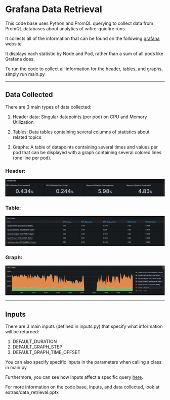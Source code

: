 # Grafana Data Retrieval

This code base uses Python and PromQL querying to collect data from PromQL databases about analytics of wifire-quicfire runs.

It collects all of the information that can be found on the following [grafana](https://grafana.nrp-nautilus.io/d/85a562078cdf77779eaa1add43ccec1e/kubernetes-compute-resources-namespace-pods?orgId=1&var-datasource=default&var-cluster=&var-namespace=wifire-quicfire&from=1690454188000&to=1690472188000) website.
	

It displays each statistic by Node and Pod, rather than a sum of all pods like Grafana does.

To run the code to collect all information for the header, tables, and graphs, simply run main.py

___

## Data Collected

There are 3 main types of data collected:
1. Header data: 
	Singular datapoints (per pod) on CPU and Memory Utilization

2. Tables: 
	Data tables containing several columns of statistics about related topics 

3. Graphs:
	A table of datapoints containing several times and values per pod that can be displayed with a graph containing several colored lines (one line per pod).

### Header:
![Header](extras/example_header.png)

### Table:
![Tables](extras/example_table.png)  

### Graph:
![Graphs](extras/example_graph.png)  

___

## Inputs
There are 3 main inputs (defined in inputs.py) that specify what information will be returned:
1. DEFAULT_DURATION
2. DEFAULT_GRAPH_STEP
3. DEFAULT_GRAPH_TIME_OFFSET

You can also specify specific inputs in the parameters when calling a class in main.py

Furthermore, you can see how inputs affect a specific query [here](https://thanos.nrp-nautilus.io/).


For more information on the code base, inputs, and data collected, look at extras/data_retrieval.pptx

